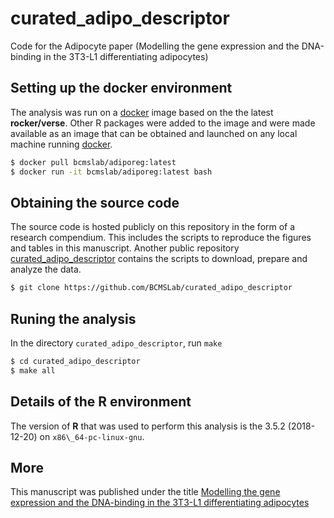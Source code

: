 # curated_adipo_descriptor

Code for the Adipocyte paper (Modelling the gene expression and the DNA-binding
in the 3T3-L1 differentiating adipocytes)

## Setting up the docker environment

The analysis was run on a [docker](https://hub.docker.com/r/bcmslab/adiporeg/)
image based on the the latest **rocker/verse**.
Other R packages were added to the image and were made available as an image 
that can be obtained and launched on any local machine running
[docker](https://hub.docker.com/r/bcmslab/adiporeg/).

```bash
$ docker pull bcmslab/adiporeg:latest
$ docker run -it bcmslab/adiporeg:latest bash
```

## Obtaining the source code

The source code is hosted publicly on this repository in the form of a research
compendium. This includes the scripts to reproduce the figures and tables in 
this manuscript. Another public repository 
[curated_adipo_descriptor](https://github.com/BCMSLab/curated_adipo_descriptor)
contains the scripts to download, prepare and analyze the data.

```bash
$ git clone https://github.com/BCMSLab/curated_adipo_descriptor
```

## Runing the analysis

In the directory `curated_adipo_descriptor`, run `make`

```bash
$ cd curated_adipo_descriptor
$ make all
```

## Details of the R environment
The version of **R** that was used to perform this analysis is the 3.5.2
(2018-12-20) on `x86\_64-pc-linux-gnu`.

## More

This manuscript was published under the title [Modelling the gene expression and the DNA-binding in the 3T3-L1 differentiating adipocytes](https://www.tandfonline.com/doi/full/10.1080/21623945.2019.1697563)
